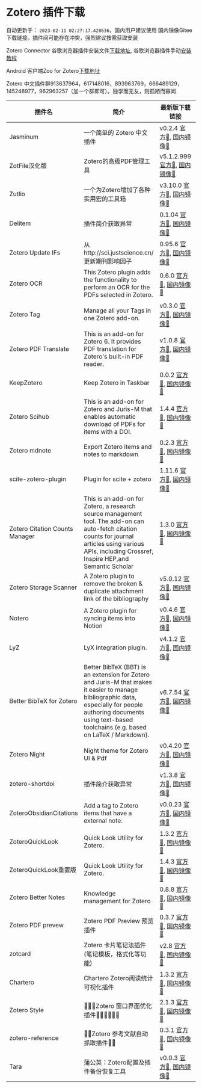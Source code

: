 # Zotero 插件下载

自动更新于： `2023-02-11 02:27:17.428636`，国内用户建议使用 国内镜像Gitee 下载链接。插件间可能存在冲突，强烈建议按需获取安装

Zotero Connector 谷歌浏览器插件安装文件[下载地址](https://crxdl-1257117300.file.myqcloud.com/crx0795607d11df537/ekhagklcjbdpajgpjgmbionohlpdbjgc_v5.0.97.zip), 谷歌浏览器插件手动[安装教程](https://zhuanlan.zhihu.com/p/80305764)

Android 客户端Zoo for Zotero[下载地址](https://gitee.com/zotero-chinese/zotero-plugins/raw/main/zooforzotero_43_apps.evozi.com.apk)

Zotero 中文插件群913637964，617148016，893963769，666489129，145248977，962963257（加一个群即可）。独学而无友，则孤陋而寡闻

| 插件名 | 简介 |  最新版下载链接 | 更新时间 | GitHub链接 | 主页 |
| ----- | ----- | ----- | ----- | ----- | ----- |
| Jasminum | 一个简单的 Zotero 中文插件 | v0.2.4 [官方🔗](https://github.com/l0o0/ZoteroPlugins/raw/main/plugins/jasminum/jasminum-v0.2.4.xpi), [国内镜像🔗](https://gitee.com/zotero-chinese/zotero-plugins/raw/main/plugins/jasminum/jasminum-v0.2.4.xpi) | 📅`2022-12-16 16:47:53` | [💻](https://github.com/l0o0/jasminum) | [🏠](https://gitee.com/l0o0/jasminum) |
| ZotFile汉化版 | Zotero的高级PDF管理工具 | v5.1.2.999 [官方🔗](https://github.com/l0o0/ZoteroPlugins/raw/main/plugins/zotfile汉化版/zotfile-v5.1.2.999-fx.xpi), [国内镜像🔗](https://gitee.com/zotero-chinese/zotero-plugins/raw/main/plugins/zotfile汉化版/zotfile-v5.1.2.999-fx.xpi) | 📅`2022-11-02 03:29:25` | [💻](https://github.com/lychichem/zotfile) | [🏠](http://zotfile.com/) |
| Zutlio | 一个为Zotero增加了各种实用宏的工具箱 | v3.10.0 [官方🔗](https://github.com/l0o0/ZoteroPlugins/raw/main/plugins/zutlio/zutilo_v3.10.0.xpi), [国内镜像🔗](https://gitee.com/zotero-chinese/zotero-plugins/raw/main/plugins/zutlio/zutilo_v3.10.0.xpi) | 📅`2021-08-29 11:23:09` | [💻](https://github.com/wshanks/Zutilo) | [🏠](https://github.com/wshanks/Zutilo) |
| Delitem | 插件简介获取异常 | 0.1.04 [官方🔗](https://github.com/l0o0/ZoteroPlugins/raw/main/plugins/delitem/delitemwithatt_0.1.04.xpi), [国内镜像🔗](https://gitee.com/zotero-chinese/zotero-plugins/raw/main/plugins/delitem/delitemwithatt_0.1.04.xpi) | 📅`2023-02-10 10:06:32` | [💻](https://github.com/redleafnew/delitemwithatt) | [🏠](https://github.com/redleafnew/delitemwithatt) |
| Zotero Update IFs | 从http://sci.justscience.cn/更新期刊影响因子 | 0.95.6 [官方🔗](https://github.com/l0o0/ZoteroPlugins/raw/main/plugins/zotero_update_ifs/zotero-updateifs_0.95.6.xpi), [国内镜像🔗](https://gitee.com/zotero-chinese/zotero-plugins/raw/main/plugins/zotero_update_ifs/zotero-updateifs_0.95.6.xpi) | 📅`2022-12-10 09:00:38` | [💻](https://github.com/redleafnew/zotero-updateifs) | [🏠](https://github.com/redleafnew/zotero-updateifs) |
| Zotero OCR | This Zotero plugin adds the functionality to perform an OCR for the PDFs selected in Zotero. | 0.6.0 [官方🔗](https://github.com/l0o0/ZoteroPlugins/raw/main/plugins/zotero_ocr/zotero-ocr-0.6.0.xpi), [国内镜像🔗](https://gitee.com/zotero-chinese/zotero-plugins/raw/main/plugins/zotero_ocr/zotero-ocr-0.6.0.xpi) | 📅`2022-05-22 17:31:49` | [💻](https://github.com/UB-Mannheim/zotero-ocr) | [🏠](ttps://github.com/UB-Mannheim/zotero-ocr) |
| Zotero Tag | Manage all your Tags in one Zotero add-on. | v0.3.0 [官方🔗](https://github.com/l0o0/ZoteroPlugins/raw/main/plugins/zotero_tag/zotero-tag_v0.3.0.xpi), [国内镜像🔗](https://gitee.com/zotero-chinese/zotero-plugins/raw/main/plugins/zotero_tag/zotero-tag_v0.3.0.xpi) | 📅`2022-11-24 12:35:33` | [💻](https://github.com/windingwind/zotero-tag) | [🏠](https://github.com/windingwind/zotero-tag) |
| Zotero PDF Translate | This is an add-on for Zotero 6. It provides PDF translation for Zotero's built-in PDF reader. | v1.0.8 [官方🔗](https://github.com/l0o0/ZoteroPlugins/raw/main/plugins/zotero_pdf_translate/zotero-pdf-translate_v1.0.8.xpi), [国内镜像🔗](https://gitee.com/zotero-chinese/zotero-plugins/raw/main/plugins/zotero_pdf_translate/zotero-pdf-translate_v1.0.8.xpi) | 📅`2023-02-10 03:28:44` | [💻](https://github.com/windingwind/zotero-pdf-translate) | [🏠](https://github.com/windingwind/zotero-pdf-translate) |
| KeepZotero | Keep Zotero in Taskbar | 0.0.2 [官方🔗](https://github.com/l0o0/ZoteroPlugins/raw/main/plugins/keepzotero/keepzotero-0.0.2-fx.xpi), [国内镜像🔗](https://gitee.com/zotero-chinese/zotero-plugins/raw/main/plugins/keepzotero/keepzotero-0.0.2-fx.xpi) | 📅`2022-03-22 23:36:13` | [💻](https://github.com/yhmtsai/KeepZotero) | [🏠](https://github.com/yhmtsai/KeepZotero) |
| Zotero Scihub | This is an add-on for Zotero and Juris-M that enables automatic download of PDFs for items with a DOI. | 1.4.4 [官方🔗](https://github.com/l0o0/ZoteroPlugins/raw/main/plugins/zotero_scihub/zotero-scihub-1.4.4.xpi), [国内镜像🔗](https://gitee.com/zotero-chinese/zotero-plugins/raw/main/plugins/zotero_scihub/zotero-scihub-1.4.4.xpi) | 📅`2022-04-06 12:15:35` | [💻](https://github.com/ethanwillis/zotero-scihub) | [🏠](https://github.com/ethanwillis/zotero-scihub) |
| Zotero mdnote | Export Zotero items and notes to markdown | 0.2.3 [官方🔗](https://github.com/l0o0/ZoteroPlugins/raw/main/plugins/zotero_mdnote/mdnotes-0.2.3.xpi), [国内镜像🔗](https://gitee.com/zotero-chinese/zotero-plugins/raw/main/plugins/zotero_mdnote/mdnotes-0.2.3.xpi) | 📅`2022-05-03 13:32:54` | [💻](https://github.com/argenos/zotero-mdnotes) | [🏠](https://github.com/argenos/zotero-mdnotes) |
| scite-zotero-plugin | Plugin for scite + zotero | 1.11.6 [官方🔗](https://github.com/l0o0/ZoteroPlugins/raw/main/plugins/scite-zotero-plugin/zotero-scite-1.11.6.xpi), [国内镜像🔗](https://gitee.com/zotero-chinese/zotero-plugins/raw/main/plugins/scite-zotero-plugin/zotero-scite-1.11.6.xpi) | 📅`2022-04-06 19:45:34` | [💻](https://github.com/scitedotai/scite-zotero-plugin) | [🏠](https://github.com/scitedotai/scite-zotero-plugin) |
| Zotero Citation Counts Manager | This is an add-on for Zotero, a research source management tool. The add-on can auto-fetch citation counts for journal articles using various APIs, including Crossref, Inspire HEP,and Semantic Scholar | 1.3.0 [官方🔗](https://github.com/l0o0/ZoteroPlugins/raw/main/plugins/zotero_citation_counts_manager/zotero-citationcounts-1.3.0.xpi), [国内镜像🔗](https://gitee.com/zotero-chinese/zotero-plugins/raw/main/plugins/zotero_citation_counts_manager/zotero-citationcounts-1.3.0.xpi) | 📅`2022-04-05 00:58:48` | [💻](https://github.com/eschnett/zotero-citationcounts) | [🏠](https://github.com/eschnett/zotero-citationcounts) |
| Zotero Storage Scanner | A Zotero plugin to remove the broken & duplicate attachment link of the bibliography | v5.0.12 [官方🔗](https://github.com/l0o0/ZoteroPlugins/raw/main/plugins/zotero_storage_scanner/zotero-storage-scanner-5.0.12.xpi), [国内镜像🔗](https://gitee.com/zotero-chinese/zotero-plugins/raw/main/plugins/zotero_storage_scanner/zotero-storage-scanner-5.0.12.xpi) | 📅`2022-05-22 21:04:39` | [💻](https://github.com/retorquere/zotero-storage-scanner) | [🏠](https://github.com/retorquere/zotero-storage-scanner) |
| Notero | A Zotero plugin for syncing items into Notion | v0.4.6 [官方🔗](https://github.com/l0o0/ZoteroPlugins/raw/main/plugins/notero/notero-0.4.6.xpi), [国内镜像🔗](https://gitee.com/zotero-chinese/zotero-plugins/raw/main/plugins/notero/notero-0.4.6.xpi) | 📅`2023-02-02 08:22:48` | [💻](https://github.com/dvanoni/notero) | [🏠](https://github.com/dvanoni/notero) |
| LyZ | LyX integration plugin. | v4.1.2 [官方🔗](https://github.com/l0o0/ZoteroPlugins/raw/main/plugins/lyz/lyz_v4.1.2.xpi), [国内镜像🔗](https://gitee.com/zotero-chinese/zotero-plugins/raw/main/plugins/lyz/lyz_v4.1.2.xpi) | 📅`2021-09-06 20:06:53` | [💻](https://github.com/wshanks/lyz) | [🏠](https://github.com/wshanks/lyz) |
| Better BibTeX for Zotero | Better BibTeX (BBT) is an extension for Zotero and Juris-M that makes it easier to manage bibliographic data, especially for people authoring documents using text-based toolchains (e.g. based on LaTeX / Markdown). | v6.7.54 [官方🔗](https://github.com/l0o0/ZoteroPlugins/raw/main/plugins/better_bibtex_for_zotero/zotero-better-bibtex-6.7.54.xpi), [国内镜像🔗](https://gitee.com/zotero-chinese/zotero-plugins/raw/main/plugins/better_bibtex_for_zotero/zotero-better-bibtex-6.7.54.xpi) | 📅`2023-01-27 15:09:04` | [💻](https://github.com/retorquere/zotero-better-bibtex) | [🏠](https://retorque.re/zotero-better-bibtex/) |
| Zotero Night | Night theme for Zotero UI & Pdf | v0.4.20 [官方🔗](https://github.com/l0o0/ZoteroPlugins/raw/main/plugins/zotero_night/night_v0.4.20.xpi), [国内镜像🔗](https://gitee.com/zotero-chinese/zotero-plugins/raw/main/plugins/zotero_night/night_v0.4.20.xpi) | 📅`2022-11-29 10:42:50` | [💻](https://github.com/ThomasFKJorna/zotero-night) | [🏠](https://github.com/ThomasFKJorna/zotero-night) |
| zotero-shortdoi | 插件简介获取异常 | v1.3.8 [官方🔗](https://github.com/l0o0/ZoteroPlugins/raw/main/plugins/zotero-shortdoi/zotero-doi-manager-1.4.2.xpi), [国内镜像🔗](https://gitee.com/zotero-chinese/zotero-plugins/raw/main/plugins/zotero-shortdoi/zotero-doi-manager-1.4.2.xpi) | 📅`2022-02-13 17:59:06` | [💻](https://github.com/bwiernik/zotero-shortdoi) | [🏠](https://github.com/bwiernik/zotero-shortdoi) |
| ZoteroObsidianCitations | Add a tag to Zotero items that have a external note. | v0.0.23 [官方🔗](https://github.com/l0o0/ZoteroPlugins/raw/main/plugins/zoteroobsidiancitations/MarkDBConnect-0.0.23.xpi), [国内镜像🔗](https://gitee.com/zotero-chinese/zotero-plugins/raw/main/plugins/zoteroobsidiancitations/MarkDBConnect-0.0.23.xpi) | 📅`2023-01-19 13:16:48` | [💻](https://github.com/daeh/zotero-obsidian-citations) | [🏠](https://github.com/daeh/zotero-obsidian-citations) |
| ZoteroQuickLook | Quick Look Utility for Zotero. | 1.3.2 [官方🔗](https://github.com/l0o0/ZoteroPlugins/raw/main/plugins/zoteroquicklook/zoteroquicklook.zoteroplugin_1.4.2.xpi), [国内镜像🔗](https://gitee.com/zotero-chinese/zotero-plugins/raw/main/plugins/zoteroquicklook/zoteroquicklook.zoteroplugin_1.4.2.xpi) | 📅`2019-12-13 14:02:37` | [💻](https://github.com/mronkko/ZoteroQuickLook) | [🏠](https://github.com/mronkko/ZoteroQuickLook) |
| ZoteroQuickLook重置版 | Quick Look Utility for Zotero. | 1.4.3 [官方🔗](https://github.com/l0o0/ZoteroPlugins/raw/main/plugins/zoteroquicklook重置版/zoteroquicklook_1.4.8.xpi), [国内镜像🔗](https://gitee.com/zotero-chinese/zotero-plugins/raw/main/plugins/zoteroquicklook重置版/zoteroquicklook_1.4.8.xpi) | 📅`2022-04-17 15:41:56` | [💻](https://github.com/404neko/ZoteroQuickLookReload) | [🏠](https://github.com/404neko/ZoteroQuickLookReload) |
| Zotero Better Notes | Knowledge management for Zotero | 0.8.8 [官方🔗](https://github.com/l0o0/ZoteroPlugins/raw/main/plugins/zotero_better_notes/zotero-better-notes_0.8.8.xpi), [国内镜像🔗](https://gitee.com/zotero-chinese/zotero-plugins/raw/main/plugins/zotero_better_notes/zotero-better-notes_0.8.8.xpi) | 📅`2023-01-04 15:30:37` | [💻](https://github.com/windingwind/zotero-better-notes) | [🏠](https://github.com/windingwind/zotero-better-notes) |
| Zotero PDF prevew | Zotero PDF Preview 预览插件 | 0.3.7 [官方🔗](https://github.com/l0o0/ZoteroPlugins/raw/main/plugins/zotero_pdf_prevew/zotero-pdf-preview_0.3.7.xpi), [国内镜像🔗](https://gitee.com/zotero-chinese/zotero-plugins/raw/main/plugins/zotero_pdf_prevew/zotero-pdf-preview_0.3.7.xpi) | 📅`2022-10-18 02:51:43` | [💻](https://github.com/windingwind/zotero-pdf-preview) | [🏠](https://github.com/windingwind/zotero-pdf-preview) |
| zotcard | Zotero 卡片笔记法插件(笔记模板，格式化等功能) | v2.8 [官方🔗](https://github.com/l0o0/ZoteroPlugins/raw/main/plugins/zotcard/zotcard-2.8.0.xpi), [国内镜像🔗](https://gitee.com/zotero-chinese/zotero-plugins/raw/main/plugins/zotcard/zotcard-2.8.0.xpi) | 📅`2023-02-07 09:50:49` | [💻](https://github.com/018/zotcard) | [🏠](https://github.com/018/zotcard) |
| Chartero | Chartero Zotero阅读统计可视化插件 | 1.3.2 [官方🔗](https://github.com/l0o0/ZoteroPlugins/raw/main/plugins/chartero/chartero_1.3.2.xpi), [国内镜像🔗](https://gitee.com/zotero-chinese/zotero-plugins/raw/main/plugins/chartero/chartero_1.3.2.xpi) | 📅`2022-12-08 00:13:35` | [💻](https://github.com/volatile-static/Chartero) | [🏠](https://github.com/volatile-static/Chartero) |
| Zotero Style | 🍕🍕🍕Zotero 窗口界面优化插件🍕🍕🍕🍕🍕🍕 | 2.1.3 [官方🔗](https://github.com/l0o0/ZoteroPlugins/raw/main/plugins/zotero_style/zotero-style_2.1.3.xpi), [国内镜像🔗](https://gitee.com/zotero-chinese/zotero-plugins/raw/main/plugins/zotero_style/zotero-style_2.1.3.xpi) | 📅`2023-02-10 13:55:44` | [💻](https://github.com/MuiseDestiny/ZoteroStyle) | [🏠](https://github.com/MuiseDestiny/ZoteroStyle) |
| zotero-reference | 🎫🎫Zotero 参考文献自动抓取插件🎫🎫 | 0.3.1 [官方🔗](https://github.com/l0o0/ZoteroPlugins/raw/main/plugins/zotero-reference/zotero-reference_0.3.1.xpi), [国内镜像🔗](https://gitee.com/zotero-chinese/zotero-plugins/raw/main/plugins/zotero-reference/zotero-reference_0.3.1.xpi) | 📅`2023-02-09 09:34:12` | [💻](https://github.com/MuiseDestiny/zotero-reference) | [🏠](https://github.com/MuiseDestiny/zotero-reference) |
| Tara | 蒲公英：Zotero配置及插件备份恢复工具 | v0.0.3 [官方🔗](https://github.com/l0o0/ZoteroPlugins/raw/main/plugins/tara/tara_v0.0.3.xpi), [国内镜像🔗](https://gitee.com/zotero-chinese/zotero-plugins/raw/main/plugins/tara/tara_v0.0.3.xpi) | 📅`2023-02-10 13:32:50` | [💻](https://github.com/l0o0/tara) | [🏠](https://github.com/l0o0/tara) |
